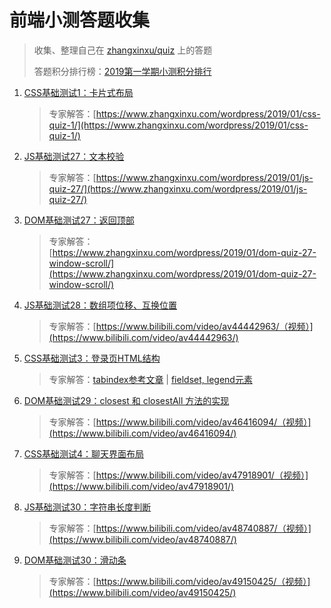 # 前端小测答题收集

> 收集、整理自己在 [zhangxinxu/quiz](https://github.com/zhangxinxu/quiz/issues) 上的答题
>
> 答题积分排行榜：[2019第一学期小测积分排行](https://www.zhangxinxu.com/php/quiz)

1. [CSS基础测试1：卡片式布局](https://github.com/wingmeng/front-end-quiz/issues/1)
    > 专家解答：[https://www.zhangxinxu.com/wordpress/2019/01/css-quiz-1/](https://www.zhangxinxu.com/wordpress/2019/01/css-quiz-1/)
  
2. [JS基础测试27：文本校验](https://github.com/wingmeng/front-end-quiz/issues/2)
    > 专家解答：[https://www.zhangxinxu.com/wordpress/2019/01/js-quiz-27/](https://www.zhangxinxu.com/wordpress/2019/01/js-quiz-27/)
  
3. [DOM基础测试27：返回顶部](https://github.com/wingmeng/front-end-quiz/issues/3)
    > 专家解答：[https://www.zhangxinxu.com/wordpress/2019/01/dom-quiz-27-window-scroll/](https://www.zhangxinxu.com/wordpress/2019/01/dom-quiz-27-window-scroll/)
  
4. [JS基础测试28：数组项位移、互换位置](https://github.com/wingmeng/front-end-quiz/issues/4)
    > 专家解答：[https://www.bilibili.com/video/av44442963/（视频）](https://www.bilibili.com/video/av44442963/)

5. [CSS基础测试3：登录页HTML结构](https://github.com/wingmeng/front-end-quiz/issues/5)
    > 专家解答：[tabindex参考文章](https://www.zhangxinxu.com/wordpress/?p=6131) | 
    [fieldset, legend元素](https://www.zhangxinxu.com/wordpress/?p=5730)

6. [DOM基础测试29：closest 和 closestAll 方法的实现](https://github.com/wingmeng/front-end-quiz/issues/6)
    > 专家解答：[https://www.bilibili.com/video/av46416094/（视频）](https://www.bilibili.com/video/av46416094/)

7. [CSS基础测试4：聊天界面布局](https://github.com/wingmeng/front-end-quiz/issues/7)
    > 专家解答：[https://www.bilibili.com/video/av47918901/（视频）](https://www.bilibili.com/video/av47918901/)

8. [JS基础测试30：字符串长度判断](https://github.com/wingmeng/front-end-quiz/issues/8)
    > 专家解答：[https://www.bilibili.com/video/av48740887/（视频）](https://www.bilibili.com/video/av48740887/)
    
9. [DOM基础测试30：滑动条](https://github.com/wingmeng/front-end-quiz/issues/9)
    > 专家解答：[https://www.bilibili.com/video/av49150425/（视频）](https://www.bilibili.com/video/av49150425/)    
